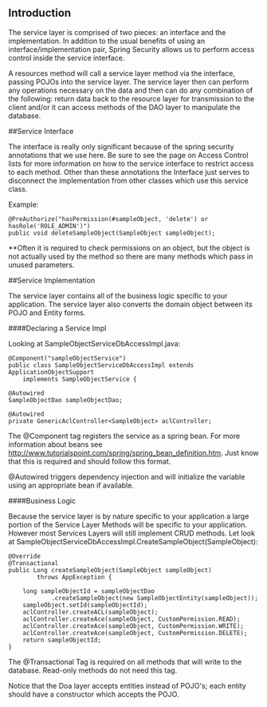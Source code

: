 ## Introduction

The service layer is comprised of two pieces: an interface and the implementation. In addition to the usual benefits of using an interface/implementation pair, Spring Security allows us to perform access control inside the service interface.

A resources method will call a service layer method via the interface, passing POJOs into the service layer.  The service layer then can perform any operations necessary on the data and then can do any combination of the following: return data back to the resource layer for transmission to the client and/or it can access methods of the DAO layer to manipulate the database.

##Service Interface

The interface is really only significant because of the spring security annotations that we use here. Be sure to see the page on Access Control lists for more information on how to the service interface to restrict access to each method.  Other than these annotations the Interface just serves to disconnect the implementation from other classes which use this service class. 

Example:

    @PreAuthorize("hasPermission(#sampleObject, 'delete') or hasRole('ROLE_ADMIN')")
	public void deleteSampleObject(SampleObject sampleObject);

**Often it is required to check permissions on an object, but the object is not actually used by the method so there are many methods which pass in unused parameters.

##Service Implementation

The service layer contains all of the business logic specific to your application. The service layer also converts the domain object between its POJO and Entity forms.  

####Declaring a Service Impl

Looking at SampleObjectServiceDbAccessImpl.java:

    @Component("sampleObjectService")
    public class SampleObjectServiceDbAccessImpl extends ApplicationObjectSupport
		implements SampleObjectService {

	@Autowired
	SampleObjectDao sampleObjectDao;

	@Autowired
	private GenericAclController<SampleObject> aclController;

The @Component tag registers the service as a spring bean. For more information about beans see http://www.tutorialspoint.com/spring/spring_bean_definition.htm.  Just know that this is required and should follow this format.

@Autowired triggers dependency injection and will initialize the variable using an appropriate bean if available.

####Business Logic

Because the service layer is by nature specific to your application a large portion of the Service Layer Methods will be specific to your application.  However most Services Layers will still implement CRUD methods.  Let look at SampleObjectServiceDbAccessImpl.CreateSampleObject(SampleObject):

    @Override
	@Transactional
	public Long createSampleObject(SampleObject sampleObject)
			throws AppException {

		long sampleObjectId = sampleObjectDao
				.createSampleObject(new SampleObjectEntity(sampleObject));
		sampleObject.setId(sampleObjectId);
		aclController.createACL(sampleObject);
		aclController.createAce(sampleObject, CustomPermission.READ);
		aclController.createAce(sampleObject, CustomPermission.WRITE);
		aclController.createAce(sampleObject, CustomPermission.DELETE);
		return sampleObjectId;
	}

The @Transactional Tag is required on all methods that will write to the database.  Read-only methods do not need this tag. 

Notice that the Doa layer accepts entities instead of POJO's; each entity should have a constructor which accepts the POJO.  

